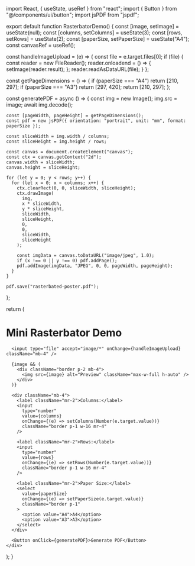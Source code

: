 import React, { useState, useRef } from "react";
import { Button } from "@/components/ui/button";
import jsPDF from "jspdf";

export default function RasterbatorDemo() {
  const [image, setImage] = useState(null);
  const [columns, setColumns] = useState(3);
  const [rows, setRows] = useState(2);
  const [paperSize, setPaperSize] = useState("A4");
  const canvasRef = useRef();

  const handleImageUpload = (e) => {
    const file = e.target.files[0];
    if (file) {
      const reader = new FileReader();
      reader.onloadend = () => {
        setImage(reader.result);
      };
      reader.readAsDataURL(file);
    }
  };

  const getPageDimensions = () => {
    if (paperSize === "A4") return [210, 297];
    if (paperSize === "A3") return [297, 420];
    return [210, 297];
  };

  const generatePDF = async () => {
    const img = new Image();
    img.src = image;
    await img.decode();

    const [pageWidth, pageHeight] = getPageDimensions();
    const pdf = new jsPDF({ orientation: "portrait", unit: "mm", format: paperSize });

    const sliceWidth = img.width / columns;
    const sliceHeight = img.height / rows;

    const canvas = document.createElement("canvas");
    const ctx = canvas.getContext("2d");
    canvas.width = sliceWidth;
    canvas.height = sliceHeight;

    for (let y = 0; y < rows; y++) {
      for (let x = 0; x < columns; x++) {
        ctx.clearRect(0, 0, sliceWidth, sliceHeight);
        ctx.drawImage(
          img,
          x * sliceWidth,
          y * sliceHeight,
          sliceWidth,
          sliceHeight,
          0,
          0,
          sliceWidth,
          sliceHeight
        );

        const imgData = canvas.toDataURL("image/jpeg", 1.0);
        if (x !== 0 || y !== 0) pdf.addPage();
        pdf.addImage(imgData, "JPEG", 0, 0, pageWidth, pageHeight);
      }
    }

    pdf.save("rasterbated-poster.pdf");
  };

  return (
    <div className="p-6 max-w-3xl mx-auto">
      <h1 className="text-2xl font-bold mb-4">Mini Rasterbator Demo</h1>

      <input type="file" accept="image/*" onChange={handleImageUpload} className="mb-4" />

      {image && (
        <div className="border p-2 mb-4">
          <img src={image} alt="Preview" className="max-w-full h-auto" />
        </div>
      )}

      <div className="mb-4">
        <label className="mr-2">Columns:</label>
        <input
          type="number"
          value={columns}
          onChange={(e) => setColumns(Number(e.target.value))}
          className="border p-1 w-16 mr-4"
        />

        <label className="mr-2">Rows:</label>
        <input
          type="number"
          value={rows}
          onChange={(e) => setRows(Number(e.target.value))}
          className="border p-1 w-16 mr-4"
        />

        <label className="mr-2">Paper Size:</label>
        <select
          value={paperSize}
          onChange={(e) => setPaperSize(e.target.value)}
          className="border p-1"
        >
          <option value="A4">A4</option>
          <option value="A3">A3</option>
        </select>
      </div>

      <Button onClick={generatePDF}>Generate PDF</Button>
    </div>
  );
}
